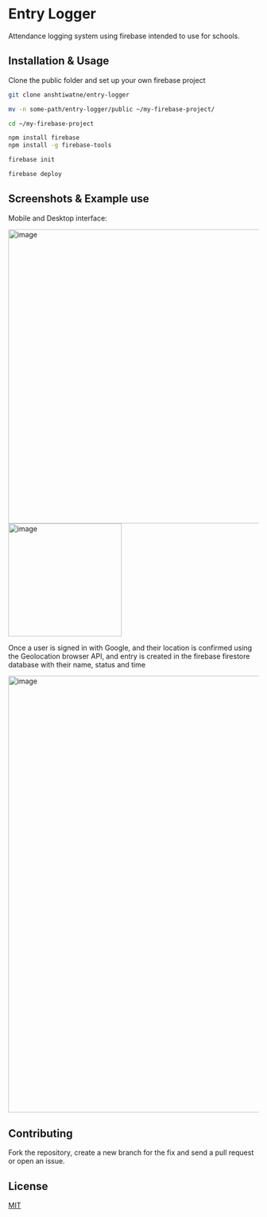 # Entry Logger

Attendance logging system using firebase intended to use for schools.

## Installation & Usage

Clone the public folder and set up your own firebase project

```bash
git clone anshtiwatne/entry-logger

mv -n some-path/entry-logger/public ~/my-firebase-project/

cd ~/my-firebase-project

npm install firebase
npm install -g firebase-tools

firebase init

firebase deploy
```

## Screenshots & Example use

Mobile and Desktop interface:
<p float="left">
<img width="591" alt="image" src="https://user-images.githubusercontent.com/83647366/228761761-c47272ce-982a-424c-8b9b-bec52d75f449.png">
<img width="227.77" alt="image" src="https://user-images.githubusercontent.com/83647366/228762430-12d1178b-68a4-424b-98c2-8c3a4f7a1eb7.png">
</p>

Once a user is signed in with Google, and their location is confirmed using the Geolocation browser API, and entry is created in the firebase firestore database with their name, status and time

<img width="877" alt="image" src="https://user-images.githubusercontent.com/83647366/228764171-6e40e985-2a32-4a96-8cb9-7826d71deb57.png">

## Contributing

Fork the repository, create a new branch for the fix and send a pull request or open an issue.

## License

[MIT](https://github.com/anshunderscore/wordle_solver/blob/main/LICENSE)
